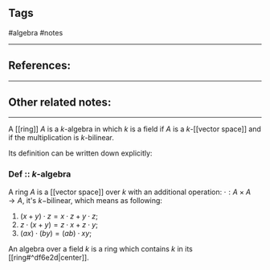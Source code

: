 
## Tags
#algebra #notes 

---

## References:


---
## Other related notes:


---
A [[ring]] $A$ is a $k$-algebra in which $k$ is a field if $A$ is a $k$-[[vector space]] and if the multiplication is $k$-bilinear.

Its definition can be written down explicitly:
### Def :: $k$-algebra
A ring $A$ is a [[vector space]] over $k$ with an additional operation:
$\cdot: A\times A\rightarrow A$, it's $k-$bilinear, which means as following:
1. $(x+y)\cdot z=x\cdot z+y\cdot z$;
2. $z\cdot (x+y)=z\cdot x+z\cdot y$;
3. $(ax)\cdot(by)=(ab)\cdot xy$;

An algebra over a field $k$ is a ring which contains $k$ in its [[ring#^df6e2d|center]].
